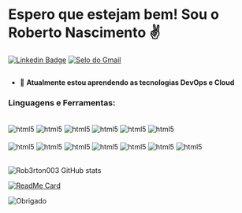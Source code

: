 # Espero que estejam bem! Sou o Roberto Nascimento ✌️ 
[![Linkedin Badge](https://img.shields.io/badge/-Roberton003-blue?style=flat-square&logo=Linkedin&logoColor=white&link=https://www.linkedin.com/in/roberto-nascimento-python-devops-cloud/)](https://www.linkedin.com/in/roberto-nascimento-python-devops-cloud/)
[![Selo do Gmail](https://img.shields.io/badge/-roberto.m0010@gmail.com-c14438?style=flat-square&logo=Gmail&logoColor=white&link=mailto:roberto.m0010@gmail.com)](mailto:roberto.m0010@gmail.com)


##
- 🌱 **Atualmente estou aprendendo as tecnologias DevOps e Cloud**

### **Linguagens e Ferramentas:**
<div style="display: inline_block"><br/>
 
<img align="center" alt="html5" src="https://img.shields.io/badge/Amazon_AWS-232F3E?style=for-the-badge&logo=amazon-aws&logoColor=white"/>
<img align="center" alt="html5" src="https://img.shields.io/badge/Google_Cloud-4285F4?style=for-the-badge&logo=google-cloud&logoColor=white"/>
<img align="center" alt="html5" src="https://img.shields.io/badge/Python-3776AB?style=for-the-badge&logo=python&logoColor=white"/>
<img align="center" alt="html5" src="https://img.shields.io/badge/Linux-FCC624?style=for-the-badge&logo=linux&logoColor=black"/>
<img align="center" alt="html5" src="https://img.shields.io/badge/GitHub-100000?style=for-the-badge&logo=github&logoColor=white"/>
<img align="center" alt="html5" src="https://img.shields.io/badge/microsoft%20azure-0089D6?style=for-the-badge&logo=microsoft-azure&logoColor=white"/>
</div>
<div style="display: inline_block"><br/> 
<img align="center" alt="html5" src="https://img.shields.io/badge/Ansible-000000?style=for-the-badge&logo=ansible&logoColor=white"/>
<img align="center" alt="html5" src="https://img.shields.io/badge/Visual_Studio_Code-0078D4?style=for-the-badge&logo=visual%20studio%20code&logoColor=white"/>
<img align="center" alt="html5" src="https://img.shields.io/badge/kubernetes-326ce5.svg?&style=for-the-badge&logo=kubernetes&logoColor=white"/>
<img align="center" alt="html5" src="https://img.shields.io/badge/Terraform-7B42BC?style=for-the-badge&logo=terraform&logoColor=white"/>
<img align="center" alt="html5" src="https://img.shields.io/badge/Docker-2CA5E0?style=for-the-badge&logo=docker&logoColor=white"/>
<img align="center" alt="html5" src="https://img.shields.io/badge/Go-00ADD8?style=for-the-badge&logo=go&logoColor=white"/>
<img align="center" alt="html5" src="https://img.shields.io/badge/GIT-E44C30?style=for-the-badge&logo=git&logoColor=white"/>
</div>
<div style="display: inline_block"><br/>
  
![Rob3rton003 GitHub stats](https://github-readme-stats-sigma-five.vercel.app/api?username=Roberton003&show_icons=true&theme=tokyonight) 
</div>

[![ReadMe Card](https://github-readme-stats-sigma-five.vercel.app/api/pin/?username=Roberton003&repo=github-readme-stats)](https://github.com/Roberton003/github-readme-stats)

![Obrigado](https://img.shields.io/badge/🙏Obrigado_por_passar_um_momento_no_meu_perfil,_grato!-dodgerred.svg?style=for-the-badge)




  

